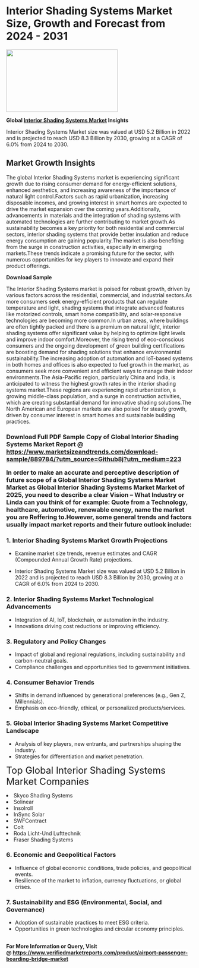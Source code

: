 <H1>Interior Shading Systems Market Size, Growth and Forecast from 2024 - 2031</H1><img class="aligncenter size-medium wp-image-584254" src="https://thirdeyenews.in/wp-content/uploads/2024/09/Global-Market-Research-300x168.jpeg" alt="" width="300" height="168" /><p><strong>Global&nbsp;<a href="https://www.marketsizeandtrends.com/download-sample/889784/?utm_source=Github8j?utm_medium=223">Interior Shading Systems Market</a> Insights</strong></p><p>Interior Shading Systems Market size was valued at USD 5.2 Billion in 2022 and is projected to reach USD 8.3 Billion by 2030, growing at a CAGR of 6.0% from 2024 to 2030.</p><p><h2>Market Growth Insights</h2> <p>The global Interior Shading Systems market is experiencing significant growth due to rising consumer demand for energy-efficient solutions, enhanced aesthetics, and increasing awareness of the importance of natural light control.Factors such as rapid urbanization, increasing disposable incomes, and growing interest in smart homes are expected to drive the market expansion over the coming years.Additionally, advancements in materials and the integration of shading systems with automated technologies are further contributing to market growth.As sustainability becomes a key priority for both residential and commercial sectors, interior shading systems that provide better insulation and reduce energy consumption are gaining popularity.The market is also benefiting from the surge in construction activities, especially in emerging markets.These trends indicate a promising future for the sector, with numerous opportunities for key players to innovate and expand their product offerings.</p> <p><strong>Download Sample</strong></p> <p>The Interior Shading Systems market is poised for robust growth, driven by various factors across the residential, commercial, and industrial sectors.As more consumers seek energy-efficient products that can regulate temperature and light, shading systems that integrate advanced features like motorized controls, smart home compatibility, and solar-responsive technologies are becoming more common.In urban areas, where buildings are often tightly packed and there is a premium on natural light, interior shading systems offer significant value by helping to optimize light levels and improve indoor comfort.Moreover, the rising trend of eco-conscious consumers and the ongoing development of green building certifications are boosting demand for shading solutions that enhance environmental sustainability.The increasing adoption of automation and IoT-based systems in both homes and offices is also expected to fuel growth in the market, as consumers seek more convenient and efficient ways to manage their indoor environments.The Asia-Pacific region, particularly China and India, is anticipated to witness the highest growth rates in the interior shading systems market.These regions are experiencing rapid urbanization, a growing middle-class population, and a surge in construction activities, which are creating substantial demand for innovative shading solutions.The North American and European markets are also poised for steady growth, driven by consumer interest in smart homes and sustainable building practices.<h3></p><p><span class=""><strong>Download Full PDF Sample Copy of Global Interior Shading Systems Market Report</strong> @ <a href="https://www.marketsizeandtrends.com/download-sample/889784/?utm_source=Github8j?utm_medium=223" target="_blank">https://www.marketsizeandtrends.com/download-sample/889784/?utm_source=Github8j?utm_medium=223</a></span></p><p>In order to make an accurate and perceptive description of future scope of a Global&nbsp;Interior Shading Systems Market Market as Global&nbsp;Interior Shading Systems Market Market of 2025, you need to describe a clear Vision &ndash; What Industry or Linda can you think of for example: Quote from a Technology, healthcare, automotive, renewable energy, name the market you are Reffering to.However, some general trends and factors usually impact market reports and their future outlook include:</p><h3>1.&nbsp;<strong>Interior Shading Systems Market Growth Projections</strong></h3><ul><li>Examine market size trends, revenue estimates and CAGR (Compounded Annual Growth Rate) projections.</li><li><p>Interior Shading Systems Market size was valued at USD 5.2 Billion in 2022 and is projected to reach USD 8.3 Billion by 2030, growing at a CAGR of 6.0% from 2024 to 2030.</p></li></ul><h3>2.&nbsp;<strong>Interior Shading Systems Market Technological Advancements</strong></h3><ul><li>Integration of AI, IoT, blockchain, or automation in the industry.</li><li>Innovations driving cost reductions or improving efficiency.</li></ul><h3>3.&nbsp;<strong>Regulatory and Policy Changes</strong></h3><ul><li>Impact of global and regional regulations, including sustainability and carbon-neutral goals.</li><li>Compliance challenges and opportunities tied to government initiatives.</li></ul><h3>4.&nbsp;<strong>Consumer Behavior Trends</strong></h3><ul><li>Shifts in demand influenced by generational preferences (e.g., Gen Z, Millennials).</li><li>Emphasis on eco-friendly, ethical, or personalized products/services.</li></ul><h3>5.&nbsp;<strong>Global Interior Shading Systems Market Competitive Landscape</strong></h3><ul><li>Analysis of key players, new entrants, and partnerships shaping the industry.</li><li>Strategies for differentiation and market penetration.</li></ul><p data-pm-slice="1 1 []"><span style="color: inherit; font-family: inherit; font-size: 25px;">Top Global Interior Shading Systems Market Companies</span></p><div class="" data-test-id=""><p><li>Skyco Shading Systems</li><li> Solinear</li><li> Insolroll</li><li> InSync Solar</li><li> SWFContract</li><li> Colt</li><li> Roda Licht-Und Lufttechnik</li><li> Fraser Shading Systems</li></p></div><h3>6.&nbsp;<strong>Economic and Geopolitical Factors</strong></h3><ul><li>Influence of global economic conditions, trade policies, and geopolitical events.</li><li>Resilience of the market to inflation, currency fluctuations, or global crises.</li></ul><h3>7.&nbsp;<strong>Sustainability and ESG (Environmental, Social, and Governance)</strong></h3><ul><li>Adoption of sustainable practices to meet ESG criteria.</li><li>Opportunities in green technologies and circular economy principles.</li></ul><h2><strong style="font-size: 14px;">For More Information or Query, Visit @&nbsp;</strong><a style="background-color: #ffffff; font-size: 14px;" href="https://www.marketsizeandtrends.com/report/interior-shading-systems-market-/" target="_blank">https://www.verifiedmarketreports.com/product/airport-passenger-boarding-bridge-market</a></h2>